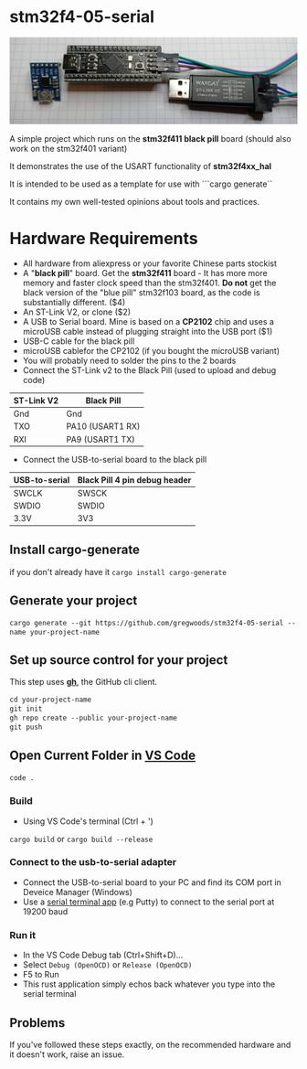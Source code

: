 # stm32f4-05-serial

![Hardware required](./docs/images/blackpill-serial-stlink.jpg "Hardware required")

A simple project which runs on the **stm32f411 black pill** board (should also work on the stm32f401 variant)

It demonstrates the use of the USART functionality of **stm32f4xx_hal**

It is intended to be used as a template for use with ```cargo generate``

It contains my own well-tested opinions about tools and practices. 

# Hardware Requirements

* All hardware from aliexpress or your favorite Chinese parts stockist
* A "**black pill**" board. Get the **stm32f411** board - It has more more memory and faster clock speed than the stm32f401. **Do not** get the black version of the "blue pill" stm32f103 board, as the code is substantially different. ($4)
* An ST-Link V2, or clone ($2)
* A USB to Serial board. Mine is based on a **CP2102** chip and uses a microUSB cable instead of plugging straight into the USB port ($1)
* USB-C cable for the black pill
* microUSB cablefor the CP2102 (if you bought the microUSB variant)
* You will probably need to solder the pins to the 2 boards
* Connect the ST-Link v2 to the Black Pill (used to upload and debug code)

| ST-Link V2 | Black Pill |
| --- | --- |
| Gnd | Gnd |
| TXO | PA10 (USART1 RX) |
| RXI | PA9 (USART1 TX) |

* Connect the USB-to-serial board to the black pill

| USB-to-serial | Black Pill 4 pin debug header |
| --- | --- |
| SWCLK | SWSCK |
| SWDIO | SWDIO |
| 3.3V | 3V3 |


## Install cargo-generate

if you don't already have it
```cargo install cargo-generate```

## Generate your project
```
cargo generate --git https://github.com/gregwoods/stm32f4-05-serial --name your-project-name
```

## Set up source control for your project

This step uses **[gh](https://github.com/cli/cli)**, the GitHub cli client.
```
cd your-project-name
git init
gh repo create --public your-project-name
git push
```

## Open Current Folder in [VS Code](https://code.visualstudio.com/)

```code .```

### Build

* Using VS Code's terminal (Ctrl + ')

```cargo build```
or
```cargo build --release```

### Connect to the usb-to-serial adapter

* Connect the USB-to-serial board to your PC and find its COM port in Deveice Manager (Windows)
* Use a [serial terminal app](https://learn.adafruit.com/windows-tools-for-the-electrical-engineer/serial-terminal) (e.g Putty) to connect to the serial port at 19200 baud

### Run it

* In the VS Code Debug tab (Ctrl+Shift+D)...
* Select ```Debug (OpenOCD)``` or ```Release (OpenOCD)```
* F5 to Run
* This rust application simply echos back whatever you type into the serial terminal

## Problems

If you've followed these steps exactly, on the recommended hardware and it doesn't work, raise an issue.

